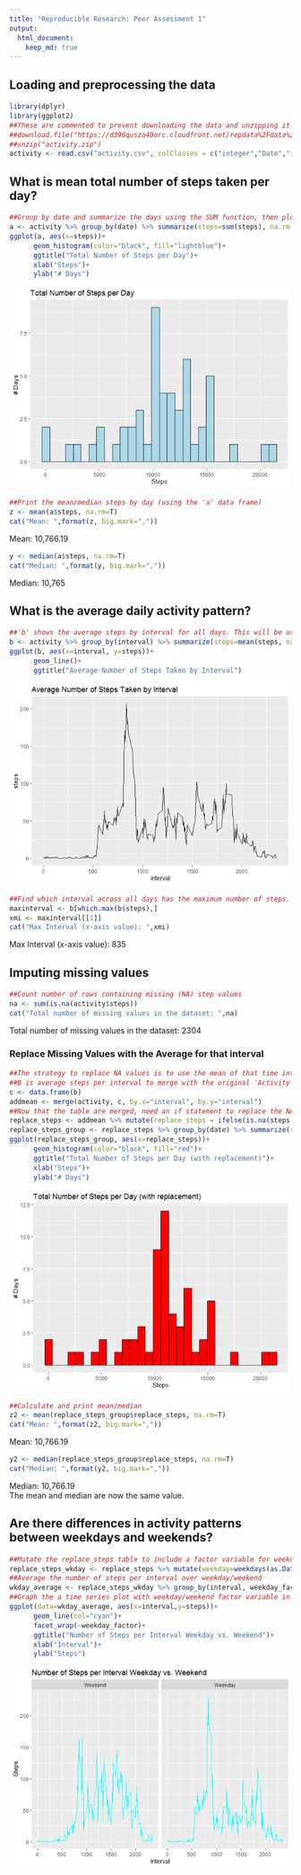 ```yaml
---
title: "Reproducible Research: Peer Assessment 1"
output: 
  html_document:
    keep_md: true
---
```



## Loading and preprocessing the data

```r
library(dplyr)
library(ggplot2)
##These are commented to prevent downloading the data and unzipping it every time you run the code.
##download.file("https://d396qusza40orc.cloudfront.net/repdata%2Fdata%2Factivity.zip", destfile = "activity.zip")
##unzip("activity.zip")
activity <- read.csv("activity.csv", colClasses = c("integer","Date","integer"))
```

## What is mean total number of steps taken per day?

```r
##Group by date and summarize the days using the SUM function, then plot in histogram
a <- activity %>% group_by(date) %>% summarize(steps=sum(steps), na.rm = TRUE)
ggplot(a, aes(x=steps))+
      geom_histogram(color="black", fill="lightblue")+
      ggtitle("Total Number of Steps per Day")+
      xlab("Steps")+
      ylab("# Days")
```

![](PA1_template_files/figure-html/unnamed-chunk-2-1.png)<!-- -->


```r
##Print the mean/median steps by day (using the 'a' data frame)
z <- mean(a$steps, na.rm=T)
cat("Mean: ",format(z, big.mark=","))  
```

Mean:  10,766.19

```r
y <- median(a$steps, na.rm=T)
cat("Median: ",format(y, big.mark=","))
```

Median:  10,765

## What is the average daily activity pattern?

```r
##'b' shows the average steps by interval for all days. This will be used later on.
b <- activity %>% group_by(interval) %>% summarize(steps=mean(steps, na.rm=TRUE))
ggplot(b, aes(x=interval, y=steps))+
      geom_line()+
      ggtitle("Average Number of Steps Taken by Interval")
```

![](PA1_template_files/figure-html/unnamed-chunk-4-1.png)<!-- -->


```r
##Find which interval across all days has the maximum number of steps.
maxinterval <- b[which.max(b$steps),]
xmi <- maxinterval[[1]]
cat("Max Interval (x-axis value): ",xmi)
```

Max Interval (x-axis value):  835

## Imputing missing values

```r
##Count number of rows containing missing (NA) step values
na <- sum(is.na(activity$steps))
cat("Total number of missing values in the dataset: ",na)
```

Total number of missing values in the dataset:  2304

### Replace Missing Values with the Average for that interval

```r
##The strategy to replace NA values is to use the mean of that time interval across all other days.
##B is average steps per interval to merge with the original 'Activity' table
c <- data.frame(b)
addmean <- merge(activity, c, by.x="interval", by.y="interval")
##Now that the table are merged, need an if statement to replace the NA values with the mean of that interval.
replace_steps <- addmean %>% mutate(replace_steps = ifelse(is.na(steps.x),steps.y,steps.x))
replace_steps_group <- replace_steps %>% group_by(date) %>% summarize(replace_steps=sum(replace_steps, na.rm=TRUE))
ggplot(replace_steps_group, aes(x=replace_steps))+
      geom_histogram(color="black", fill="red")+
      ggtitle("Total Number of Steps per Day (with replacement)")+
      xlab("Steps")+
      ylab("# Days")
```

![](PA1_template_files/figure-html/unnamed-chunk-7-1.png)<!-- -->


```r
##Calculate and print mean/median
z2 <- mean(replace_steps_group$replace_steps, na.rm=T)
cat("Mean: ",format(z2, big.mark=","))  
```

Mean:  10,766.19

```r
y2 <- median(replace_steps_group$replace_steps, na.rm=T)
cat("Median: ",format(y2, big.mark=","))
```

Median:  10,766.19
\
The mean and median are now the same value.


## Are there differences in activity patterns between weekdays and weekends?

```r
##Mutate the replace_steps table to include a factor variable for weekday vs. weekend
replace_steps_wkday <- replace_steps %>% mutate(weekday=weekdays(as.Date(date)), weekday_factor=factor(weekday %in% c("Saturday","Sunday"), levels=c(TRUE,FALSE), labels=c("Weekend","Weekday")))
##Average the number of steps per interval over weekday/weekend
wkday_average <- replace_steps_wkday %>% group_by(interval, weekday_factor) %>% summarize(steps=mean(replace_steps))
##Graph the a time series plot with weekday/weekend factor variable in different panels
ggplot(data=wkday_average, aes(x=interval,y=steps))+
      geom_line(col="cyan")+
      facet_wrap(~weekday_factor)+
      ggtitle("Number of Steps per Interval Weekday vs. Weekend")+
      xlab("Interval")+
      ylab("Steps")
```

![](PA1_template_files/figure-html/unnamed-chunk-9-1.png)<!-- -->

